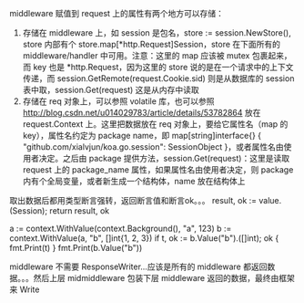 middleware 赋值到 request 上的属性有两个地方可以存储：
1. 存储在 middleware 上，如 session 是包名，store := session.NewStore(), store 内部有个 store.map[*http.Request]Session，store 在下面所有的 middleware/handler 中可用。注意：这里的 map 应该被 mutex 包裹起来，而 key 也是 *http.Request，因为这里的 store 说的是在一个请求中的上下文传递，而 session.GetRemote(request.Cookie.sid) 则是从数据库的 session 表中取，session.Get(request) 这是从内存中读取
2. 存储在 req 对象上，可以参照 volatile 库，也可以参照 http://blog.csdn.net/u014029783/article/details/53782864 放在 request.Context 上。这里把数据放在 req 对象上，要给它属性名（map 的 key），属性名约定为 package name，即 map[string]interface{} { "github.com/xialvjun/koa.go.session": SessionObject }，或者属性名由使用者决定。之后由 package 提供方法，session.Get(request)：这里是读取 request 上的 package_name 属性，如果属性名由使用者决定，则 package 内有个全局变量，或者新生成一个结构体，name 放在结构体上

取出数据后都用类型断言强转，返回断言值和断言ok。。。 result, ok := value.(Session); return result, ok

a := context.WithValue(context.Background(), "a", 123)
b := context.WithValue(a, "b", []int{1, 2, 3})
if t, ok := b.Value("b").([]int); ok {
  fmt.Print(t)
}
fmt.Print(b.Value("b"))


middleware 不需要 ResponseWriter...应该是所有的 middleware 都返回数据。。。然后上层 midmiddleware 包装下层 middleware 返回的数据，最终由框架来 Write
